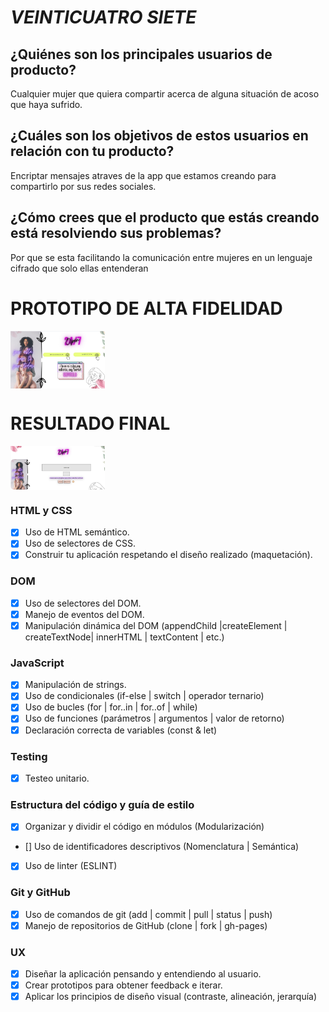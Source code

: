 # **_VEINTICUATRO SIETE_**

## ¿Quiénes son los principales usuarios de producto?

Cualquier mujer que quiera compartir acerca de alguna situación de acoso que haya sufrido.

## ¿Cuáles son los objetivos de estos usuarios en relación con tu producto?

Encriptar mensajes atraves de la app que estamos creando para compartirlo por sus redes sociales.

## ¿Cómo crees que el producto que estás creando está resolviendo sus problemas?

Por que se esta facilitando la comunicación entre mujeres en un lenguaje cifrado que solo ellas entenderan

# PROTOTIPO DE ALTA FIDELIDAD
<img src="imagenes/prototipo.jpg" width="30%" heigth="500px" align="center">

# RESULTADO FINAL
<img src="imagenes/altafidelidad.jpg" width="30%" heigth="500px" align="center">

### HTML y CSS

- [x] Uso de HTML semántico.
- [x] Uso de selectores de CSS.
- [x] Construir tu aplicación respetando el diseño realizado (maquetación).

### DOM

- [x] Uso de selectores del DOM.
- [x] Manejo de eventos del DOM.
- [x] Manipulación dinámica del DOM
      (appendChild |createElement | createTextNode| innerHTML | textContent | etc.)

### JavaScript

- [x] Manipulación de strings.
- [x] Uso de condicionales (if-else | switch | operador ternario)
- [x] Uso de bucles (for | for..in | for..of | while)
- [x] Uso de funciones (parámetros | argumentos | valor de retorno)
- [x] Declaración correcta de variables (const & let)

### Testing

- [x] Testeo unitario.

### Estructura del código y guía de estilo

- [x] Organizar y dividir el código en módulos (Modularización)
- [] Uso de identificadores descriptivos (Nomenclatura | Semántica)
- [x] Uso de linter (ESLINT)

### Git y GitHub

- [x] Uso de comandos de git (add | commit | pull | status | push)
- [x] Manejo de repositorios de GitHub (clone | fork | gh-pages)

### UX

- [x] Diseñar la aplicación pensando y entendiendo al usuario.
- [x] Crear prototipos para obtener feedback e iterar.
- [x] Aplicar los principios de diseño visual (contraste, alineación, jerarquía)
